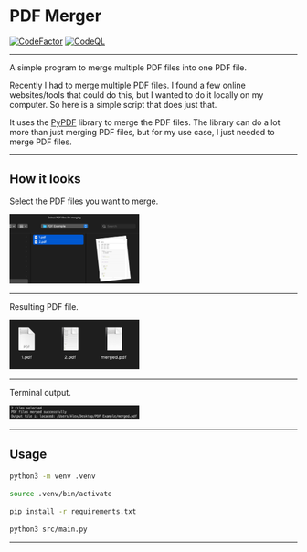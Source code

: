 # PDF Merger

[![CodeFactor](https://www.codefactor.io/repository/github/alexroman777/pdf-merger/badge/main)](https://www.codefactor.io/repository/github/alexroman777/pdf-merger/overview/main)
[![CodeQL](https://github.com/AlexRoman777/PDF-Merger/actions/workflows/github-code-scanning/codeql/badge.svg)](https://github.com/AlexRoman777/PDF-Merger/actions/workflows/github-code-scanning/codeql)

---

A simple program to merge multiple PDF files into one PDF file.

Recently I had to merge multiple PDF files. I found a few online websites/tools that could do this, but I wanted to do it locally on my computer. So here is a simple script that does just that.

It uses the [PyPDF](https://pypdf.readthedocs.io/en/stable/index.html#) library to merge the PDF files. The library can do a lot more than just merging PDF files, but for my use case, I just needed to merge PDF files.

---

## How it looks

Select the PDF files you want to merge.

<img src="img/select.png" alt="PDF Merger" width=45%/>

---

Resulting PDF file.

<img src="img/merged.png" alt="PDF Merger" width=45%/>

---

Terminal output.

<img src="img/terminal.png" alt="PDF Merger" width=45%/>

---

## Usage

```bash
python3 -m venv .venv
```

```bash
source .venv/bin/activate
```

```bash
pip install -r requirements.txt
```

```bash
python3 src/main.py
```

---
